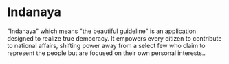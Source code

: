 # Indanaya
"Indanaya" which means "the beautiful guideline" is an application designed to realize true democracy. It empowers every citizen to contribute to national affairs, shifting power away from a select few who claim to represent the people but are focused on their own personal interests..
